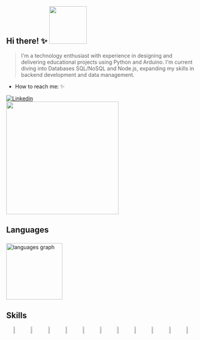 ##  Hi there! ✨ <img src="https://media2.giphy.com/media/v1.Y2lkPTc5MGI3NjExY3NxMzF4N3NubzV4endkY3pyZmt5Zjc0djhpd2V2djdhMTcwbmVsNSZlcD12MV9pbnRlcm5hbF9naWZfYnlfaWQmY3Q9cw/J2T2uTE0POCSQ/giphy.gif" width= 100> 

> I'm a technology enthusiast with experience in designing and delivering educational projects using Python and Arduino.
> I'm current diving into Databases SQL/NoSQL and Node.js, expanding my skills in backend development and data management.
- How to reach me: ✨
  <div>
<a href="https://www.linkedin.com/in/ana-julia-oliveira-22a275293/" target="_blank">
 <img align="center" src="https://img.shields.io/badge/LinkedIn-0077B5?style=for-the-badge&logo=linkedin&logoColor=white" alt="Linkedin"/>
</a>

</div>
<br>

<img src= "https://github.com/user-attachments/assets/183231fb-ff78-4c3b-9156-96abd40fe0a3" width="300px">

  
 ## Languages

###

<div align="left">
  <img src="https://github-readme-stats.vercel.app/api/top-langs?username=Siriusana&locale=en&hide_title=true&layout=compact&card_width=320&langs_count=5&theme=dark&hide_border=true&order=2" height="150" alt="languages graph"  />
</div>

###

##  Skills

<div align="center">
  <img src="https://cdn.jsdelivr.net/gh/devicons/devicon/icons/javascript/javascript-original.svg" style="width: 7%; height: auto; alt="javascript logo"  />
  <img width="3" />
  <img src="https://cdn.jsdelivr.net/gh/devicons/devicon/icons/react/react-original.svg" style="width: 7%; height: auto;" alt="react logo"  />
  <img width="3" />
  <img src="https://cdn.jsdelivr.net/gh/devicons/devicon/icons/python/python-original.svg" style="width: 7%; height: auto; alt="python logo"  />
  <img width="3" />
  <img src="https://cdn.jsdelivr.net/gh/devicons/devicon/icons/mysql/mysql-original.svg" style="width: 7%; height: auto;" alt="mysql logo"  />
  <img width="3" />
  <img src="https://cdn.jsdelivr.net/gh/devicons/devicon/icons/nodejs/nodejs-original.svg" style="width: 7%; height: auto; alt="nodejs logo"  />
  <img width="3" />
  <img src="https://cdn.jsdelivr.net/gh/devicons/devicon/icons/cplusplus/cplusplus-original.svg" style="width: 7%; height: auto; alt="cplusplus logo"  />
  <img width="3" />
  <img src="https://cdn.jsdelivr.net/gh/devicons/devicon/icons/github/github-original.svg" style="width: 7%; height: auto; alt="github logo"  />
  <img width="3" />
  <img src="https://cdn.jsdelivr.net/gh/devicons/devicon/icons/arduino/arduino-original.svg" style="width: 7%; height: auto; alt="arduino logo"  />
  <img width="3" />
  <img src="https://cdn.jsdelivr.net/gh/devicons/devicon/icons/vscode/vscode-original.svg" style="width: 7%; height: auto; alt="vscode logo"  />
  <img width="3" />
  <img src="https://cdn.jsdelivr.net/gh/devicons/devicon/icons/firebase/firebase-plain.svg" style="width: 7%; height: auto; alt="firebase logo"  />
  <img width="3" />
  <img src="https://cdn.jsdelivr.net/gh/devicons/devicon/icons/flutter/flutter-original.svg" style="width: 7%; height: auto; alt="flutter logo"  />
</div>

###

  <br/>
 <br>
